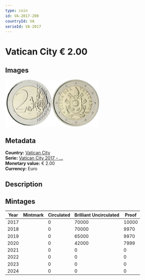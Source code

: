 ```yaml
---
type: coin
id: VA-2017-200
countryId: VA
serieId: VA-2017
---
```


# Vatican City € 2.00

## Images

<img src="../../../Images/common-2007-200.webp" height="150" alt="Front image"><img src="Images/vatican city-2017-200.webp" height="150" alt="Back image">

## Metadata

**Country:** [Vatican City](../index.md)\
**Serie:** [Vatican City 2017 - ...](index.md)\
**Monetary value:** € 2.00\
**Currency:** Euro

## Description

## Mintages

| Year | Mintmark | Circulated | Brilliant Uncirculated | Proof |
| ---- | -------- | ---------- | ---------------------- | ----- |
| 2017 |          | 0          | 70000                  | 10000 |
| 2018 |          | 0          | 70000                  | 9970  |
| 2019 |          | 0          | 65000                  | 9970  |
| 2020 |          | 0          | 42000                  | 7999  |
| 2021 |          | 0          | 0                      | 0     |
| 2022 |          | 0          | 0                      | 0     |
| 2023 |          | 0          | 0                      | 0     |
| 2024 |          | 0          | 0                      | 0     |
